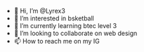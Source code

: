 - 👋 Hi, I’m @Lyrex3
- 👀 I’m interested in bsketball
- 🌱 I’m currently learning btec level 3
- 💞️ I’m looking to collaborate on web design
- 📫 How to reach me on my IG
<!---
Lyrex3/Lyrex3 is a ✨ special ✨ repository because its `README.md` (this file) appears on your GitHub profile.
You can click the Preview link to take a look at your changes.
--->
